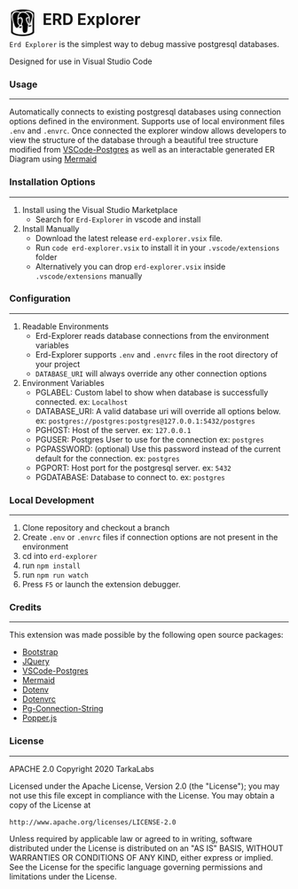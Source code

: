 # <img src="resources/postgres-explorer.svg" width="48" style="position: absolute"><div style="padding:1px 0px 0px 60px">ERD Explorer<div/> 

`Erd Explorer` is the simplest way to debug massive postgresql databases.

[//]: ![DEMO-1.gif](resources/gifs/DEMO-1.gif)
Designed for use in Visual Studio Code

### Usage
---
Automatically connects to existing postgresql databases using connection options defined in the environment.
Supports use of local environment files `.env` and `.envrc`.
Once connected the explorer window allows developers to view the structure of the database through a beautiful tree structure modified from [VSCode-Postgres](https://marketplace.visualstudio.com/items?itemName=ckolkman.vscode-postgres) as well as an interactable generated ER Diagram using [Mermaid](https://www.npmjs.com/package/mermaid)

### Installation Options
---
1. Install using the Visual Studio Marketplace
    + Search for `Erd-Explorer` in vscode and install
2. Install Manually
    + Download the latest release `erd-explorer.vsix` file.
    + Run `code erd-explorer.vsix` to install it in your `.vscode/extensions` folder
    + Alternatively you can drop `erd-explorer.vsix` inside `.vscode/extensions` manually

### Configuration
---
1. Readable Environments
    + Erd-Explorer reads database connections from the environment variables
    + Erd-Explorer supports `.env` and `.envrc` files in the root directory of your project
    + `DATABASE_URI` will always override any other connection options
2. Environment Variables
    + PGLABEL: Custom label to show when database is successfully connected. ex: `Localhost`
    + DATABASE_URI: A valid database uri will override all options below. ex: `postgres://postgres:postgres@127.0.0.1:5432/postgres`
    + PGHOST: Host of the server. ex: `127.0.0.1`
    + PGUSER: Postgres User to use for the connection ex: `postgres`
    + PGPASSWORD: (optional) Use this password instead of the current default for the connection. ex: `postgres`
    + PGPORT: Host port for the postgresql server. ex: `5432`
    + PGDATABASE: Database to connect to. ex: `postgres`

### Local Development
---
1. Clone repository and checkout a branch
2. Create `.env` or `.envrc` files if connection options are not present in the environment
3. cd into `erd-explorer`
4. run `npm install`
5. run `npm run watch`
6. Press `F5` or launch the extension debugger.

### Credits
---
This extension was made possible by the following open source packages:
- [Bootstrap](https://www.npmjs.com/package/bootstrap)
- [JQuery](https://www.npmjs.com/package/jquery)
- [VSCode-Postgres](https://marketplace.visualstudio.com/items?itemName=ckolkman.vscode-postgres)
- [Mermaid](https://www.npmjs.com/package/mermaid)
- [Dotenv](https://www.npmjs.com/package/dotenv)
- [Dotenvrc](https://www.npmjs.com/package/dotenvrc)
- [Pg-Connection-String](https://www.npmjs.com/package/pg-connection-string)
- [Popper.js](https://www.npmjs.com/package/popper.js/v/1.16.1)

### License
---
APACHE 2.0
Copyright 2020 TarkaLabs

Licensed under the Apache License, Version 2.0 (the "License");
you may not use this file except in compliance with the License.
You may obtain a copy of the License at

    http://www.apache.org/licenses/LICENSE-2.0

Unless required by applicable law or agreed to in writing, software
distributed under the License is distributed on an "AS IS" BASIS,
WITHOUT WARRANTIES OR CONDITIONS OF ANY KIND, either express or implied.
See the License for the specific language governing permissions and
limitations under the License.
